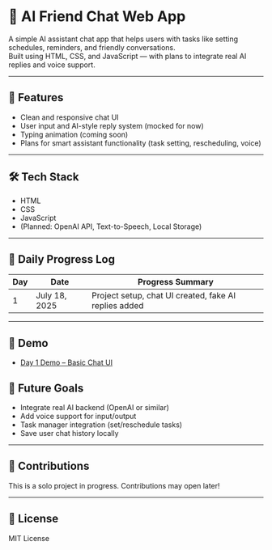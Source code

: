 # 🧠 AI Friend Chat Web App

A simple AI assistant chat app that helps users with tasks like setting schedules, reminders, and friendly conversations.  
Built using HTML, CSS, and JavaScript — with plans to integrate real AI replies and voice support.

---

## 🚀 Features

- Clean and responsive chat UI
- User input and AI-style reply system (mocked for now)
- Typing animation (coming soon)
- Plans for smart assistant functionality (task setting, rescheduling, voice)

---

## 🛠 Tech Stack

- HTML  
- CSS  
- JavaScript  
- (Planned: OpenAI API, Text-to-Speech, Local Storage)

---

## 📅 Daily Progress Log

| Day | Date          | Progress Summary                                      |
|-----|---------------|-------------------------------------------------------|
| 1   | July 18, 2025 | Project setup, chat UI created, fake AI replies added |

---
## 🎥 Demo
- [Day 1 Demo – Basic Chat UI](https://drive.google.com/file/d/1pVnz-ITe0XPmfvXs1oTShyCyosP3cWAs/view?usp=sharing)
## 📌 Future Goals

- Integrate real AI backend (OpenAI or similar)
- Add voice support for input/output
- Task manager integration (set/reschedule tasks)
- Save user chat history locally

---

## 🤝 Contributions

This is a solo project in progress. Contributions may open later!

---

## 📄 License

MIT License
